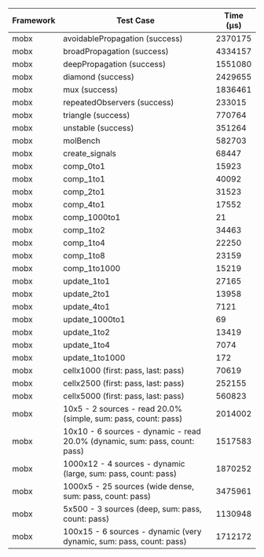 | Framework | Test Case | Time (μs) |
| --- | --- | --- |
| mobx | avoidablePropagation (success) | 2370175 |
| mobx | broadPropagation (success) | 4334157 |
| mobx | deepPropagation (success) | 1551080 |
| mobx | diamond (success) | 2429655 |
| mobx | mux (success) | 1836461 |
| mobx | repeatedObservers (success) | 233015 |
| mobx | triangle (success) | 770764 |
| mobx | unstable (success) | 351264 |
| mobx | molBench | 582703 |
| mobx | create_signals | 68447 |
| mobx | comp_0to1 | 15923 |
| mobx | comp_1to1 | 40092 |
| mobx | comp_2to1 | 31523 |
| mobx | comp_4to1 | 17552 |
| mobx | comp_1000to1 | 21 |
| mobx | comp_1to2 | 34463 |
| mobx | comp_1to4 | 22250 |
| mobx | comp_1to8 | 23159 |
| mobx | comp_1to1000 | 15219 |
| mobx | update_1to1 | 27165 |
| mobx | update_2to1 | 13958 |
| mobx | update_4to1 | 7121 |
| mobx | update_1000to1 | 69 |
| mobx | update_1to2 | 13419 |
| mobx | update_1to4 | 7074 |
| mobx | update_1to1000 | 172 |
| mobx | cellx1000 (first: pass, last: pass) | 70619 |
| mobx | cellx2500 (first: pass, last: pass) | 252155 |
| mobx | cellx5000 (first: pass, last: pass) | 560823 |
| mobx | 10x5 - 2 sources - read 20.0% (simple, sum: pass, count: pass) | 2014002 |
| mobx | 10x10 - 6 sources - dynamic - read 20.0% (dynamic, sum: pass, count: pass) | 1517583 |
| mobx | 1000x12 - 4 sources - dynamic (large, sum: pass, count: pass) | 1870252 |
| mobx | 1000x5 - 25 sources (wide dense, sum: pass, count: pass) | 3475961 |
| mobx | 5x500 - 3 sources (deep, sum: pass, count: pass) | 1130948 |
| mobx | 100x15 - 6 sources - dynamic (very dynamic, sum: pass, count: pass) | 1712172 |
